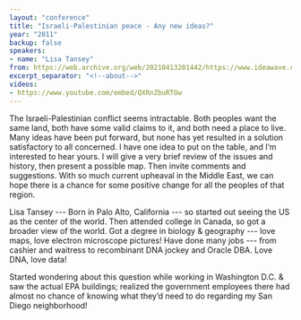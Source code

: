 ```yaml
---
layout: "conference"
title: "Israeli-Palestinian peace - Any new ideas?"
year: "2011"
backup: false
speakers:
- name: "Lisa Tansey"
from: https://web.archive.org/web/20210413201442/https://www.ideawave.ca/2011-conference/israeli-palestinian-peace
excerpt_separator: "<!--about-->"
videos:
- https://www.youtube.com/embed/QXRnZbuRTOw
---
```


The Israeli-Palestinian conflict seems intractable. Both peoples want the same
land, both have some valid claims to it, and both need a place to live. Many
ideas have been put forward, but none has yet resulted in a solution
satisfactory to all concerned. I have one idea to put on the table, and I’m
interested to hear yours. I will give a very brief review of the issues and
history, then present a possible map. Then invite comments and suggestions.
With so much current upheaval in the Middle East, we can hope there is a
chance for some positive change for all the peoples of that region.

<!--about-->

Lisa Tansey --- Born in Palo Alto, California --- so started out seeing the US
as the center of the world. Then attended college in Canada, so got a broader
view of the world. Got a degree in biology & geography --- love maps, love
electron microscope pictures! Have done many jobs --- from cashier and waitress
to recombinant DNA jockey and Oracle DBA. Love DNA, love data!  

Started wondering about this question while working in Washington D.C. & saw
the actual EPA buildings; realized the government employees there had almost
no chance of knowing what they’d need to do regarding my San Diego
neighborhood!
